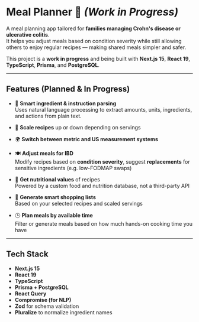 # Meal Planner 🥗 *(Work in Progress)*

A meal planning app tailored for **families managing Crohn's disease or ulcerative colitis**.  
It helps you adjust meals based on condition severity while still allowing others to enjoy regular recipes — making shared meals simpler and safer.

This project is a **work in progress** and being built with **Next.js 15**, **React 19**, **TypeScript**, **Prisma**, and **PostgreSQL**.

---

## Features (Planned & In Progress)

- 🧠 **Smart ingredient & instruction parsing**  
  Uses natural language processing to extract amounts, units, ingredients, and actions from plain text.
  
- 📏 **Scale recipes** up or down depending on servings

- 🌍 **Switch between metric and US measurement systems**

- 🍽 **Adjust meals for IBD**  
  Modify recipes based on **condition severity**, suggest **replacements** for sensitive ingredients (e.g. low-FODMAP swaps)

- 🧾 **Get nutritional values** of recipes  
  Powered by a custom food and nutrition database, not a third-party API

- 🛒 **Generate smart shopping lists**  
  Based on your selected recipes and scaled servings

- 🕒 **Plan meals by available time**  
  Filter or generate meals based on how much hands-on cooking time you have

---

## Tech Stack

- **Next.js 15**
- **React 19**
- **TypeScript**
- **Prisma + PostgreSQL**
- **React Query**
- **Compromise (for NLP)**
- **Zod** for schema validation
- **Pluralize** to normalize ingredient names
